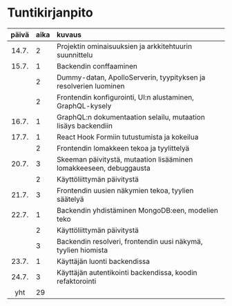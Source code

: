 # Tuntikirjanpito

| päivä | aika | kuvaus                                                             |
| :---: | :--- | :----------------------------------------------------------------- |
| 14.7. | 2    | Projektin ominaisuuksien ja arkkitehtuurin suunnittelu             |
| 15.7. | 1    | Backendin conffaaminen                                             |
|       | 2    | Dummy-datan, ApolloServerin, tyypityksen ja resolverien luominen   |
|       | 2    | Frontendin konfigurointi, UI:n alustaminen, GraphQL-kysely         |
| 16.7. | 1    | GraphQL:n dokumentaation selailu, mutaation lisäys backendiin      |
| 17.7. | 1    | React Hook Formiin tutustumista ja kokeilua                        |
|       | 2    | Frontendin lomakkeen tekoa ja tyylittelyä                          |
| 20.7. | 3    | Skeeman päivitystä, mutaation lisääminen lomakkeeseen, debuggausta |
|       | 2    | Käyttöliittymän päivitystä                                         |
| 21.7. | 3    | Frontendin uusien näkymien tekoa, tyylien säätelyä                 |
| 22.7. | 1    | Backendin yhdistäminen MongoDB:een, modelien teko                  |
|       | 2    | Käyttöliittymän päivitystä                                         |
|       | 3    | Backendin resolveri, frontendin uusi näkymä, tyylien hiomista      |
| 23.7. | 1    | Käyttäjän luonti backendissa                                       |
| 24.7. | 3    | Käyttäjän autentikointi backendissa, koodin refaktorointi          |
|  yht  | 29   |                                                                    |
